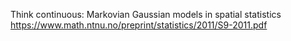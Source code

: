 Think continuous: Markovian Gaussian models in
spatial statistics
https://www.math.ntnu.no/preprint/statistics/2011/S9-2011.pdf


